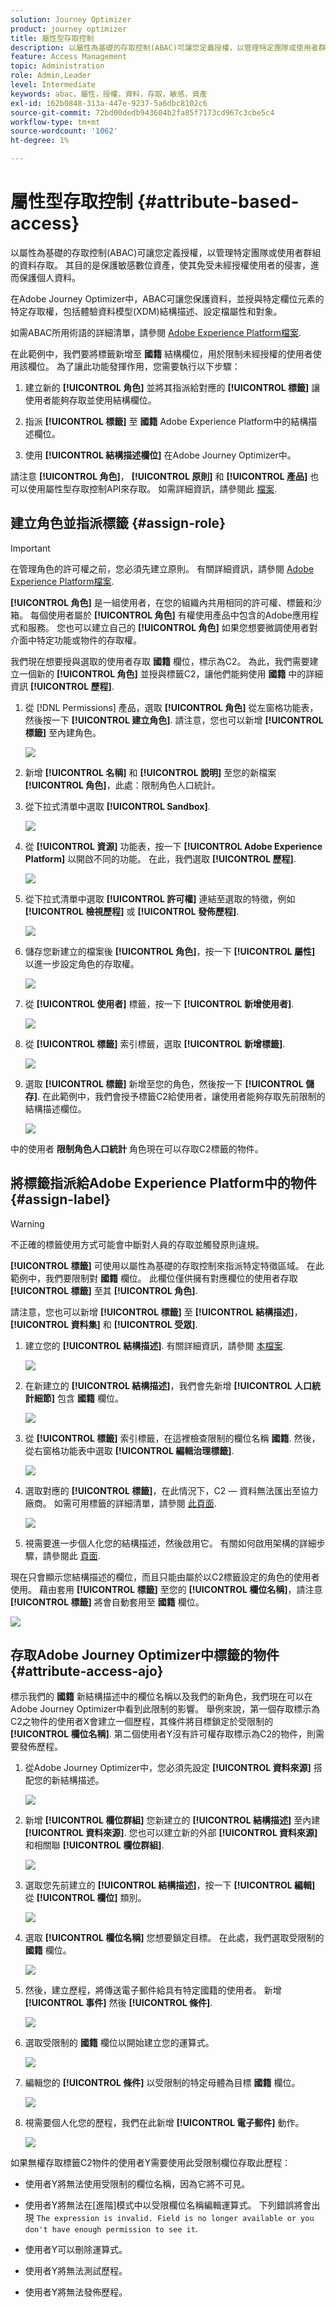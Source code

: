 ```yaml
---
solution: Journey Optimizer
product: journey optimizer
title: 屬性型存取控制
description: 以屬性為基礎的存取控制(ABAC)可讓您定義授權，以管理特定團隊或使用者群組的資料存取。
feature: Access Management
topic: Administration
role: Admin,Leader
level: Intermediate
keywords: abac，屬性，授權，資料，存取，敏感，資產
exl-id: 162b0848-313a-447e-9237-5a6dbc8102c6
source-git-commit: 72bd00dedb943604b2fa85f7173cd967c3cbe5c4
workflow-type: tm+mt
source-wordcount: '1062'
ht-degree: 1%

---
```


# 屬性型存取控制 {#attribute-based-access}

以屬性為基礎的存取控制(ABAC)可讓您定義授權，以管理特定團隊或使用者群組的資料存取。 其目的是保護敏感數位資產，使其免受未經授權使用者的侵害，進而保護個人資料。

在Adobe Journey Optimizer中，ABAC可讓您保護資料，並授與特定欄位元素的特定存取權，包括體驗資料模型(XDM)結構描述、設定檔屬性和對象。

如需ABAC所用術語的詳細清單，請參閱 [Adobe Experience Platform檔案](https://experienceleague.adobe.com/docs/experience-platform/access-control/abac/overview.html).

在此範例中，我們要將標籤新增至 **國籍** 結構欄位，用於限制未經授權的使用者使用該欄位。 為了讓此功能發揮作用，您需要執行以下步驟：

1. 建立新的  **[!UICONTROL 角色]** 並將其指派給對應的  **[!UICONTROL 標籤]** 讓使用者能夠存取並使用結構欄位。

1. 指派  **[!UICONTROL 標籤]** 至 **國籍** Adobe Experience Platform中的結構描述欄位。

1. 使用  **[!UICONTROL 結構描述欄位]** 在Adobe Journey Optimizer中。

請注意 **[!UICONTROL 角色]**， **[!UICONTROL 原則]** 和 **[!UICONTROL 產品]** 也可以使用屬性型存取控制API來存取。 如需詳細資訊，請參閱此 [檔案](https://experienceleague.adobe.com/docs/experience-platform/access-control/abac/abac-api/overview.html).

## 建立角色並指派標籤 {#assign-role}

>[!IMPORTANT]
>
>在管理角色的許可權之前，您必須先建立原則。 有關詳細資訊，請參閱 [Adobe Experience Platform檔案](https://experienceleague.adobe.com/docs/experience-platform/access-control/abac/permissions-ui/policies.html).

**[!UICONTROL 角色]** 是一組使用者，在您的組織內共用相同的許可權、標籤和沙箱。 每個使用者屬於 **[!UICONTROL 角色]** 有權使用產品中包含的Adobe應用程式和服務。
您也可以建立自己的 **[!UICONTROL 角色]** 如果您想要微調使用者對介面中特定功能或物件的存取權。

我們現在想要授與選取的使用者存取 **國籍** 欄位，標示為C2。 為此，我們需要建立一個新的 **[!UICONTROL 角色]** 並授與標籤C2，讓他們能夠使用 **國籍** 中的詳細資訊 **[!UICONTROL 歷程]**.

1. 從 [!DNL Permissions] 產品，選取 **[!UICONTROL 角色]** 從左窗格功能表，然後按一下 **[!UICONTROL 建立角色]**. 請注意，您也可以新增 **[!UICONTROL 標籤]** 至內建角色。

   ![](assets/role_1.png)

1. 新增 **[!UICONTROL 名稱]** 和 **[!UICONTROL 說明]** 至您的新檔案 **[!UICONTROL 角色]**，此處：限制角色人口統計。

1. 從下拉式清單中選取 **[!UICONTROL Sandbox]**.

   ![](assets/role_2.png)

1. 從 **[!UICONTROL 資源]** 功能表，按一下 **[!UICONTROL Adobe Experience Platform]** 以開啟不同的功能。 在此，我們選取 **[!UICONTROL 歷程]**.

   ![](assets/role_3.png)

1. 從下拉式清單中選取 **[!UICONTROL 許可權]** 連結至選取的特徵，例如 **[!UICONTROL 檢視歷程]** 或 **[!UICONTROL 發佈歷程]**.

   ![](assets/role_6.png)

1. 儲存您新建立的檔案後 **[!UICONTROL 角色]**，按一下 **[!UICONTROL 屬性]** 以進一步設定角色的存取權。

   ![](assets/role_7.png)

1. 從 **[!UICONTROL 使用者]** 標籤，按一下 **[!UICONTROL 新增使用者]**.

   ![](assets/role_8.png)

1. 從 **[!UICONTROL 標籤]** 索引標籤，選取 **[!UICONTROL 新增標籤]**.

   ![](assets/role_9.png)

1. 選取 **[!UICONTROL 標籤]** 新增至您的角色，然後按一下 **[!UICONTROL 儲存]**. 在此範例中，我們會授予標籤C2給使用者，讓使用者能夠存取先前限制的結構描述欄位。

   ![](assets/role_4.png)

中的使用者 **限制角色人口統計** 角色現在可以存取C2標籤的物件。

## 將標籤指派給Adobe Experience Platform中的物件 {#assign-label}

>[!WARNING]
>
>不正確的標籤使用方式可能會中斷對人員的存取並觸發原則違規。

**[!UICONTROL 標籤]** 可使用以屬性為基礎的存取控制來指派特定特徵區域。
在此範例中，我們要限制對 **國籍** 欄位。 此欄位僅供擁有對應欄位的使用者存取 **[!UICONTROL 標籤]** 至其  **[!UICONTROL 角色]**.

請注意，您也可以新增  **[!UICONTROL 標籤]** 至  **[!UICONTROL 結構描述]**，  **[!UICONTROL 資料集]** 和  **[!UICONTROL 受眾]**.

1. 建立您的 **[!UICONTROL 結構描述]**. 有關詳細資訊，請參閱 [本檔案](https://experienceleague.adobe.com/docs/experience-platform/xdm/schema/composition.html?lang=zh-Hant).

   ![](assets/label_1.png)

1. 在新建立的 **[!UICONTROL 結構描述]**，我們會先新增 **[!UICONTROL 人口統計細節]** 包含 **國籍** 欄位。

   ![](assets/label_2.png)

1. 從 **[!UICONTROL 標籤]** 索引標籤，在這裡檢查限制的欄位名稱 **國籍**. 然後，從右窗格功能表中選取 **[!UICONTROL 編輯治理標籤]**.

   ![](assets/label_3.png)

1. 選取對應的 **[!UICONTROL 標籤]**，在此情況下，C2 — 資料無法匯出至協力廠商。 如需可用標籤的詳細清單，請參閱 [此頁面](https://experienceleague.adobe.com/docs/experience-platform/data-governance/labels/reference.html#contract-labels).

   ![](assets/label_4.png)

1. 視需要進一步個人化您的結構描述，然後啟用它。 有關如何啟用架構的詳細步驟，請參閱此 [頁面](https://experienceleague.adobe.com/docs/experience-platform/xdm/ui/resources/schemas.html#profile).

現在只會顯示您結構描述的欄位，而且只能由屬於以C2標籤設定的角色的使用者使用。
藉由套用 **[!UICONTROL 標籤]** 至您的 **[!UICONTROL 欄位名稱]**，請注意 **[!UICONTROL 標籤]** 將會自動套用至 **國籍** 欄位。

![](assets/label_5.png)

## 存取Adobe Journey Optimizer中標籤的物件 {#attribute-access-ajo}

標示我們的 **國籍** 新結構描述中的欄位名稱以及我們的新角色，我們現在可以在Adobe Journey Optimizer中看到此限制的影響。
舉例來說，第一個存取標示為C2之物件的使用者X會建立一個歷程，其條件將目標鎖定於受限制的 **[!UICONTROL 欄位名稱]**. 第二個使用者Y沒有許可權存取標示為C2的物件，則需要發佈歷程。

1. 從Adobe Journey Optimizer中，您必須先設定 **[!UICONTROL 資料來源]** 搭配您的新結構描述。

   ![](assets/journey_1.png)

1. 新增 **[!UICONTROL 欄位群組]** 您新建立的 **[!UICONTROL 結構描述]** 至內建 **[!UICONTROL 資料來源]**. 您也可以建立新的外部 **[!UICONTROL 資料來源]** 和相關聯 **[!UICONTROL 欄位群組]**.

   ![](assets/journey_2.png)

1. 選取您先前建立的 **[!UICONTROL 結構描述]**，按一下 **[!UICONTROL 編輯]** 從 **[!UICONTROL 欄位]** 類別。

   ![](assets/journey_3.png)

1. 選取 **[!UICONTROL 欄位名稱]** 您想要鎖定目標。 在此處，我們選取受限制的 **國籍** 欄位。

   ![](assets/journey_4.png)

1. 然後，建立歷程，將傳送電子郵件給具有特定國籍的使用者。 新增 **[!UICONTROL 事件]** 然後 **[!UICONTROL 條件]**.

   ![](assets/journey_5.png)

1. 選取受限制的 **國籍** 欄位以開始建立您的運算式。

   ![](assets/journey_6.png)

1. 編輯您的 **[!UICONTROL 條件]** 以受限制的特定母體為目標 **國籍** 欄位。

   ![](assets/journey_7.png)

1. 視需要個人化您的歷程，我們在此新增 **[!UICONTROL 電子郵件]** 動作。

   ![](assets/journey_8.png)

如果無權存取標籤C2物件的使用者Y需要使用此受限制欄位存取此歷程：

* 使用者Y將無法使用受限制的欄位名稱，因為它將不可見。

* 使用者Y將無法在[進階]模式中以受限欄位名稱編輯運算式。 下列錯誤將會出現 `The expression is invalid. Field is no longer available or you don't have enough permission to see it`.

* 使用者Y可以刪除運算式。

* 使用者Y將無法測試歷程。

* 使用者Y將無法發佈歷程。
